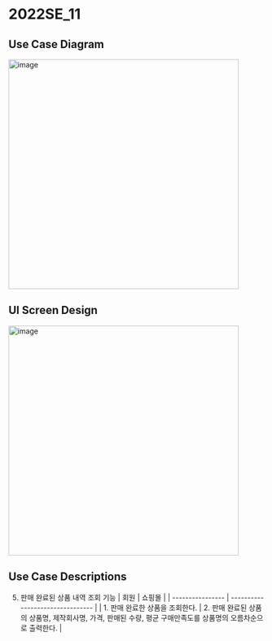 # 2022SE_11

## Use Case Diagram

<img width="452" alt="image" src="https://user-images.githubusercontent.com/62105312/166085293-29123d84-4e3a-457d-bbf5-1e97e2f4b46c.png">

## UI Screen Design

<img width="452" alt="image" src="">

## Use Case Descriptions

5. 판매 완료된 상품 내역 조회 기능
   | 회원 | 쇼핑몰 |
   | ---------------- | -------------------------------- |
   | 1. 판매 완료한 상품을 조회한다. | 2. 판매 완료된 상품의 상품명, 제작회사명, 가격, 판매된 수량, 평균 구매만족도를 상품명의 오름차순으로 출력한다. |
